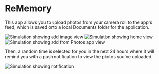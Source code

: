 # ReMemory

This app allows you to upload photos from your camera roll to the app's feed, which is saved
onto a local Documents folder for the application.

![Simulation showing add image view](/images/img2.png) ![Simulation showing home view](/images/img1.png) ![Simulation showing add from Photos app view](/images/img3.png)

Then, a random time is selected for you in the next 24 hours where it will remind you with a push notification to view the photos you've uploaded.

![Simulation showing notification](/images/img4.png)
